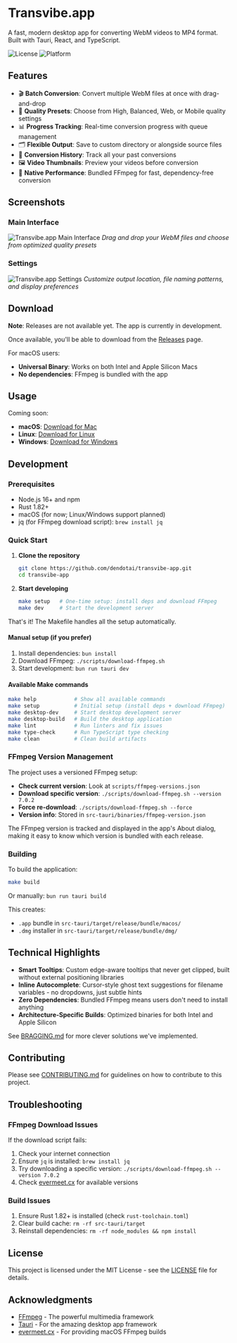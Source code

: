 # Transvibe.app

A fast, modern desktop app for converting WebM videos to MP4 format. Built with Tauri, React, and TypeScript.

![License](https://img.shields.io/badge/license-MIT-blue.svg)
![Platform](https://img.shields.io/badge/platform-macOS-lightgrey.svg)

## Features

- 🎬 **Batch Conversion**: Convert multiple WebM files at once with drag-and-drop
- 🎯 **Quality Presets**: Choose from High, Balanced, Web, or Mobile quality settings
- 📊 **Progress Tracking**: Real-time conversion progress with queue management
- 🗂️ **Flexible Output**: Save to custom directory or alongside source files
- 📝 **Conversion History**: Track all your past conversions
- 🖼️ **Video Thumbnails**: Preview your videos before conversion
- 🚀 **Native Performance**: Bundled FFmpeg for fast, dependency-free conversion

## Screenshots

### Main Interface

![Transvibe.app Main Interface](content/main.png)
*Drag and drop your WebM files and choose from optimized quality presets*

### Settings

![Transvibe.app Settings](content/settings.png)
*Customize output location, file naming patterns, and display preferences*

## Download

**Note**: Releases are not available yet. The app is currently in development.

Once available, you'll be able to download from the [Releases](https://github.com/dendotai/transvibe-app/releases) page.

For macOS users:

- **Universal Binary**: Works on both Intel and Apple Silicon Macs
- **No dependencies**: FFmpeg is bundled with the app

## Usage

Coming soon:

- **macOS**: [Download for Mac](https://github.com/dendotai/transvibe-app/releases)
- **Linux**: [Download for Linux](https://github.com/dendotai/transvibe-app/releases)
- **Windows**: [Download for Windows](https://github.com/dendotai/transvibe-app/releases)

## Development

### Prerequisites

- Node.js 16+ and npm
- Rust 1.82+
- macOS (for now; Linux/Windows support planned)
- jq (for FFmpeg download script): `brew install jq`

### Quick Start

1. **Clone the repository**

   ```bash
   git clone https://github.com/dendotai/transvibe-app.git
   cd transvibe-app
   ```

2. **Start developing**

   ```bash
   make setup   # One-time setup: install deps and download FFmpeg
   make dev     # Start the development server
   ```

That's it! The Makefile handles all the setup automatically.

#### Manual setup (if you prefer)

1. Install dependencies: `bun install`
2. Download FFmpeg: `./scripts/download-ffmpeg.sh`
3. Start development: `bun run tauri dev`

#### Available Make commands

```bash
make help            # Show all available commands
make setup           # Initial setup (install deps + download FFmpeg)
make desktop-dev     # Start desktop development server
make desktop-build   # Build the desktop application
make lint            # Run linters and fix issues
make type-check      # Run TypeScript type checking
make clean           # Clean build artifacts
```

### FFmpeg Version Management

The project uses a versioned FFmpeg setup:

- **Check current version**: Look at `scripts/ffmpeg-versions.json`
- **Download specific version**: `./scripts/download-ffmpeg.sh --version 7.0.2`
- **Force re-download**: `./scripts/download-ffmpeg.sh --force`
- **Version info**: Stored in `src-tauri/binaries/ffmpeg-version.json`

The FFmpeg version is tracked and displayed in the app's About dialog, making it easy to know which version is bundled with each release.

### Building

To build the application:

```bash
make build
```

Or manually: `bun run tauri build`

This creates:

- `.app` bundle in `src-tauri/target/release/bundle/macos/`
- `.dmg` installer in `src-tauri/target/release/bundle/dmg/`

## Technical Highlights

- **Smart Tooltips**: Custom edge-aware tooltips that never get clipped, built without external positioning libraries
- **Inline Autocomplete**: Cursor-style ghost text suggestions for filename variables - no dropdowns, just subtle hints
- **Zero Dependencies**: Bundled FFmpeg means users don't need to install anything
- **Architecture-Specific Builds**: Optimized binaries for both Intel and Apple Silicon

See [BRAGGING.md](BRAGGING.md) for more clever solutions we've implemented.

## Contributing

Please see [CONTRIBUTING.md](CONTRIBUTING.md) for guidelines on how to contribute to this project.

## Troubleshooting

### FFmpeg Download Issues

If the download script fails:

1. Check your internet connection
2. Ensure `jq` is installed: `brew install jq`
3. Try downloading a specific version: `./scripts/download-ffmpeg.sh --version 7.0.2`
4. Check [evermeet.cx](https://evermeet.cx/ffmpeg/) for available versions

### Build Issues

1. Ensure Rust 1.82+ is installed (check `rust-toolchain.toml`)
2. Clear build cache: `rm -rf src-tauri/target`
3. Reinstall dependencies: `rm -rf node_modules && npm install`

## License

This project is licensed under the MIT License - see the [LICENSE](LICENSE) file for details.

## Acknowledgments

- [FFmpeg](https://ffmpeg.org/) - The powerful multimedia framework
- [Tauri](https://tauri.app/) - For the amazing desktop app framework
- [evermeet.cx](https://evermeet.cx/ffmpeg/) - For providing macOS FFmpeg builds
